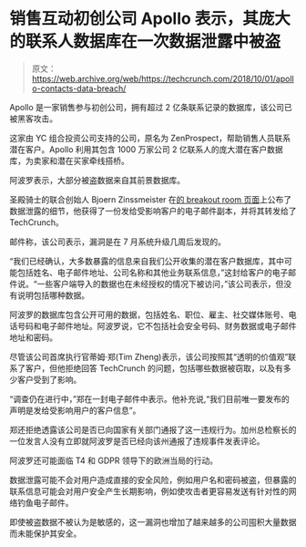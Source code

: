 # 销售互动初创公司 Apollo 表示，其庞大的联系人数据库在一次数据泄露中被盗

> 原文：<https://web.archive.org/web/https://techcrunch.com/2018/10/01/apollo-contacts-data-breach/>

Apollo 是一家销售参与初创公司，拥有超过 2 亿条联系记录的数据库，该公司已被黑客攻击。

这家由 YC 组合投资公司支持的公司，原名为 ZenProspect，帮助销售人员联系潜在客户。Apollo 利用其包含 1000 万家公司 2 亿联系人的庞大潜在客户数据库，为卖家和潜在买家牵线搭桥。

阿波罗表示，大部分被盗数据来自其前景数据库。

圣殿骑士的联合创始人 Bjoern Zinssmeister 在[的 breakout room 页面](https://web.archive.org/web/20230329074333/https://breachroom.templarbit.com/)上公布了数据泄露的细节，他获得了一份发给受影响客户的电子邮件副本，并将其转发给了 TechCrunch。

邮件称，该公司表示，漏洞是在 7 月系统升级几周后发现的。

“我们已经确认，大多数暴露的信息来自我们公开收集的潜在客户数据库，其中可能包括姓名、电子邮件地址、公司名称和其他业务联系信息，”这封给客户的电子邮件说。“一些客户端导入的数据也在未经授权的情况下被访问，”该公司表示，但没有说明包括哪种数据。

阿波罗的数据库包含公开可用的数据，包括姓名、职位、雇主、社交媒体账号、电话号码和电子邮件地址。阿波罗说，它不包括社会安全号码、财务数据或电子邮件地址和密码。

尽管该公司首席执行官蒂姆·郑(Tim Zheng)表示，该公司按照其“透明的价值观”联系了客户，但他拒绝回答 TechCrunch 的问题，包括哪些数据被窃取，以及有多少客户受到了影响。

“调查仍在进行中，”郑在一封电子邮件中表示。他补充说,“我们目前唯一要发布的声明是发给受影响用户的客户信息”。

郑还拒绝透露该公司是否已向国家有关部门通报了这一违规行为。加州总检察长的一位发言人没有立即就阿波罗是否已经向该州通报了违规事件发表评论。

阿波罗还可能面临 T4 和 GDPR 领导下的欧洲当局的行动。

数据泄露可能不会对用户造成直接的安全风险，例如用户名和密码被盗，但暴露的联系信息可能会对用户安全产生长期影响，例如使攻击者更容易发送有针对性的网络钓鱼电子邮件。

即使被盗数据不被认为是敏感的，这一漏洞也增加了越来越多的公司囤积大量数据而未能保护其安全。